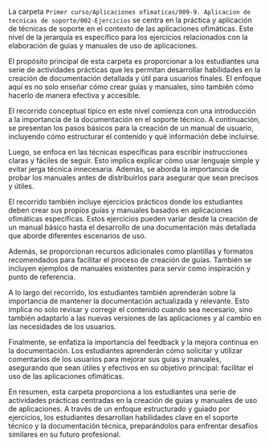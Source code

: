 La carpeta `Primer curso/Aplicaciones ofimaticas/009-9. Aplicacion de tecnicas de soporte/002-Ejercicios` se centra en la práctica y aplicación de técnicas de soporte en el contexto de las aplicaciones ofimáticas. Este nivel de la jerarquía es específico para los ejercicios relacionados con la elaboración de guias y manuales de uso de aplicaciones.

El propósito principal de esta carpeta es proporcionar a los estudiantes una serie de actividades prácticas que les permitan desarrollar habilidades en la creación de documentación detallada y útil para usuarios finales. El enfoque aquí es no solo enseñar cómo crear guías y manuales, sino también cómo hacerlo de manera efectiva y accesible.

El recorrido conceptual típico en este nivel comienza con una introducción a la importancia de la documentación en el soporte técnico. A continuación, se presentan los pasos básicos para la creación de un manual de usuario, incluyendo cómo estructurar el contenido y qué información debe incluirse.

Luego, se enfoca en las técnicas específicas para escribir instrucciones claras y fáciles de seguir. Esto implica explicar cómo usar lenguaje simple y evitar jerga técnica innecesaria. Además, se aborda la importancia de probar los manuales antes de distribuirlos para asegurar que sean precisos y útiles.

El recorrido también incluye ejercicios prácticos donde los estudiantes deben crear sus propios guías y manuales basados en aplicaciones ofimáticas específicas. Estos ejercicios pueden variar desde la creación de un manual básico hasta el desarrollo de una documentación más detallada que aborde diferentes escenarios de uso.

Además, se proporcionan recursos adicionales como plantillas y formatos recomendados para facilitar el proceso de creación de guías. También se incluyen ejemplos de manuales existentes para servir como inspiración y punto de referencia.

A lo largo del recorrido, los estudiantes también aprenderán sobre la importancia de mantener la documentación actualizada y relevante. Esto implica no solo revisar y corregir el contenido cuando sea necesario, sino también adaptarlo a las nuevas versiones de las aplicaciones y al cambio en las necesidades de los usuarios.

Finalmente, se enfatiza la importancia del feedback y la mejora continua en la documentación. Los estudiantes aprenderán cómo solicitar y utilizar comentarios de los usuarios para mejorar sus guías y manuales, asegurando que sean útiles y efectivos en su objetivo principal: facilitar el uso de las aplicaciones ofimáticas.

En resumen, esta carpeta proporciona a los estudiantes una serie de actividades prácticas centradas en la creación de guias y manuales de uso de aplicaciones. A través de un enfoque estructurado y guiado por ejercicios, los estudiantes desarrollan habilidades clave en el soporte técnico y la documentación técnica, preparándolos para enfrentar desafíos similares en su futuro profesional.
